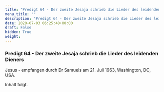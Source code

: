 ```yaml
---
title: "Predigt 64 - Der zweite Jesaja schrieb die Lieder des leidenden Dieners"
menu_title: ""
description: "Predigt 64 - Der zweite Jesaja schrieb die Lieder des leidenden Dieners"
date: 2020-07-03 06:25:48+00:00
draft: False
hidden: True
weight:
---
```

### Predigt 64 - Der zweite Jesaja schrieb die Lieder des leidenden Dieners

Jesus - empfangen durch Dr Samuels am 21. Juli 1963, Washington, DC, USA.

Inhalt folgt.
